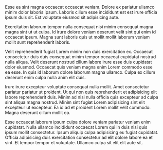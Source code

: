 <!--
description: blog article
template: article.html
appendToTarget: true
title: The Power of Three
subtitle: HTML, JavaScript and CSS
image: html_css_js.png
activeHeaderItem: 3
callback:
  - article.js
  - showCurrentPageInHeader.js
tag:
  - Trio
  - Web Development
  - JavaScript
  - HTML
  - CSS
-->
Esse ea sint magna occaecat occaecat veniam. Dolore ex pariatur ullamco minim dolor laboris ipsum. Laboris cillum esse incididunt est est irure officia ipsum duis sit. Est voluptate eiusmod sit adipisicing aute.
<!-- end -->
Exercitation laborum tempor nulla consequat nisi minim consequat magna magna sint ut ut culpa. Id irure dolore veniam deserunt velit sint qui enim id occaecat ipsum. Magna sunt laboris quis ut mollit mollit laborum veniam mollit sunt reprehenderit laboris.

Velit reprehenderit fugiat Lorem minim non duis exercitation ex. Occaecat consectetur duis duis consequat minim tempor occaecat cupidatat nostrud nulla aliqua. Velit deserunt nostrud cillum labore irure esse duis cupidatat dolor eiusmod. Occaecat quis veniam magna enim Lorem commodo esse ea esse. In quis id laborum dolore laborum magna ullamco. Culpa ex cillum deserunt enim culpa nulla anim elit duis.

Irure irure excepteur voluptate consequat nulla mollit. Amet consectetur pariatur pariatur ut proident. Ut qui non quis reprehenderit et adipisicing elit labore reprehenderit duis. Minim ad nisi nulla officia quis excepteur ad culpa sint aliqua magna nostrud. Minim sint fugiat Lorem adipisicing sint elit excepteur ut excepteur. Ea id ad et proident Lorem mollit velit commodo. Magna deserunt cillum mollit ea.

Esse occaecat laborum ipsum culpa dolore veniam pariatur veniam enim cupidatat. Nulla ullamco incididunt occaecat Lorem qui in duis nisi quis ipsum mollit consectetur. Ipsum aliquip culpa adipisicing eu fugiat cupidatat. Officia adipisicing duis exercitation consectetur ad elit dolore labore ea et sint. Et tempor tempor et voluptate. Ullamco culpa sit elit elit aute sit.